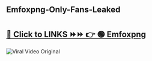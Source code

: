 
 ## Emfoxpng-Only-Fans-Leaked

# <h2><a href="https://clipsfans.com/Emfoxpng&ref=git">🔗 Click to LINKS ⏩⏩ 👉 🟢 Emfoxpng </a></h2>

<a href="https://clipsfans.com/Emfoxpng&ref=git" rel="nofollow" data-target="animated-image.originalLink"><img src="https://i.ibb.co.com/xMMVF88/686577567.gif" alt="Viral Video Original" style="max-width: 100%; display: inline-block;" data-target="animated-image.originalImage"></a>
